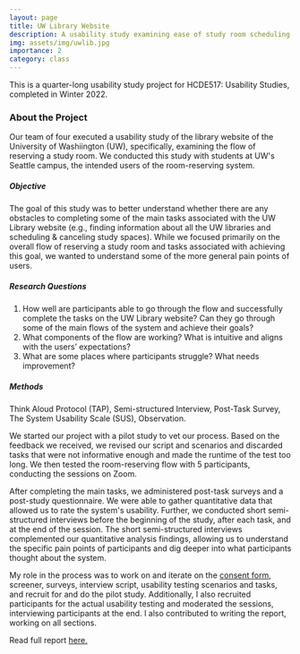 ```yaml
---
layout: page
title: UW Library Website
description: A usability study examining ease of study room scheduling
img: assets/img/uwlib.jpg
importance: 2
category: class
---
```


This is a quarter-long usability study project for HCDE517: Usability Studies, completed in Winter 2022.

<h3>About the Project</h3>
Our team of four executed a usability study of the library website of the University of Washiington (UW), specifically, examining the flow of reserving a study room. We conducted this study with students at UW's Seattle campus, the intended users of the room-reserving system. 

<h5>Objective</h5>
The goal of this study was to better understand whether there are any obstacles to completing some of the main tasks associated with the UW Library website (e.g., finding information about all the UW libraries and scheduling & canceling study spaces). While we focused primarily on the overall flow of reserving a study room and tasks associated with achieving this goal, we wanted to understand some of the more general pain points of users.

<h5>Research Questions</h5>
<ol>
    <li>How well are participants able to go through the flow and successfully complete the tasks on the UW Library website? Can they go through some of the main flows of the system and achieve their goals?</li>
    <li>What components of the flow are working? What is intuitive and aligns with the users’ expectations?</li>
    <li>What are some places where participants struggle? What needs improvement?</li>
</ol>

<h5>Methods</h5>
Think Aloud Protocol (TAP), Semi-structured Interview, Post-Task Survey, The System Usability Scale (SUS), Observation.

We started our project with a pilot study to vet our process. Based on the feedback we received, we revised our script and scenarios and discarded tasks that were not informative enough and made the runtime of the test too long. We then tested the room-reserving flow with 5 participants, conducting the sessions on Zoom.

After completing the main tasks, we administered post-task surveys and a post-study questionnaire. We were able to gather quantitative data that allowed us to rate the system's usability. Further, we conducted short semi-structured interviews before the beginning of the study, after each task, and at the end of the session. The short semi-structured interviews complemented our quantitative analysis findings, allowing us to understand the specific pain points of participants and dig deeper into what participants thought about the system.

My role in the process was to work on and iterate on the [consent form](https://drive.google.com/file/d/1msVe1BWqV_6q8ZiMq_D2e5hKVMhgT0wN/view?usp=sharing), screener, surveys, interview script, usability testing scenarios and tasks, and recruit for and do the pilot study. Additionally, I also recruited participants for the actual usability testing and moderated the sessions, interviewing participants at the end. I also contributed to writing the report, working on all sections.

Read full report <a href="https://gkenderova.github.io/assets/pdf/HCDE517_Final_Report.pdf" target="_blank">here.</a>
